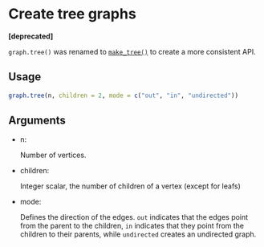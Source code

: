 # Create tree graphs

**\[deprecated\]**

`graph.tree()` was renamed to
[`make_tree()`](https://r.igraph.org/reference/make_tree.md) to create a
more consistent API.

## Usage

``` r
graph.tree(n, children = 2, mode = c("out", "in", "undirected"))
```

## Arguments

- n:

  Number of vertices.

- children:

  Integer scalar, the number of children of a vertex (except for leafs)

- mode:

  Defines the direction of the edges. `out` indicates that the edges
  point from the parent to the children, `in` indicates that they point
  from the children to their parents, while `undirected` creates an
  undirected graph.
